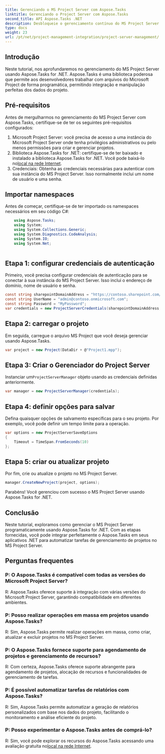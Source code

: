 ```yaml
---
title: Gerenciando o MS Project Server com Aspose.Tasks
linktitle: Gerenciando o Project Server com Aspose.Tasks
second_title: API Aspose.Tasks .NET
description: Desbloqueie o gerenciamento contínuo do MS Project Server com Aspose.Tasks for .NET. Automatize as tarefas do projeto sem esforço.
type: docs
weight: 23
url: /pt/net/project-management-integration/project-server-management/
---
```

## Introdução
Neste tutorial, nos aprofundaremos no gerenciamento do MS Project Server usando Aspose.Tasks for .NET. Aspose.Tasks é uma biblioteca poderosa que permite aos desenvolvedores trabalhar com arquivos do Microsoft Project de forma programática, permitindo integração e manipulação perfeitas dos dados do projeto.
## Pré-requisitos
Antes de mergulharmos no gerenciamento do MS Project Server com Aspose.Tasks, certifique-se de ter os seguintes pré-requisitos configurados:
1. Microsoft Project Server: você precisa de acesso a uma instância do Microsoft Project Server onde tenha privilégios administrativos ou pelo menos permissões para criar e gerenciar projetos.
2.  Biblioteca Aspose.Tasks for .NET: certifique-se de ter baixado e instalado a biblioteca Aspose.Tasks for .NET. Você pode baixá-lo no[local na rede Internet](https://releases.aspose.com/tasks/net/).
3. Credenciais: Obtenha as credenciais necessárias para autenticar com sua instância do MS Project Server. Isso normalmente inclui um nome de usuário e uma senha.
## Importar namespaces
Antes de começar, certifique-se de ter importado os namespaces necessários em seu código C#:
```csharp
    using Aspose.Tasks;
    using System;
    using System.Collections.Generic;
    using System.Diagnostics.CodeAnalysis;
    using System.IO;
    using System.Net;
    
```
## Etapa 1: configurar credenciais de autenticação
Primeiro, você precisa configurar credenciais de autenticação para se conectar à sua instância do MS Project Server. Isso inclui o endereço de domínio, nome de usuário e senha.
```csharp
const string sharepointDomainAddress = "https://contoso.sharepoint.com/sites/pwa";
const string UserName = "admin@contoso.onmicrosoft.com";
const string Password = "MyPassword";
var credentials = new ProjectServerCredentials(sharepointDomainAddress, UserName, Password);
```
## Etapa 2: carregar o projeto
Em seguida, carregue o arquivo MS Project que você deseja gerenciar usando Aspose.Tasks.
```csharp
var project = new Project(DataDir + @"Project1.mpp");
```
## Etapa 3: Criar o Gerenciador do Project Server
 Instanciar um`ProjectServerManager` objeto usando as credenciais definidas anteriormente.
```csharp
var manager = new ProjectServerManager(credentials);
```
## Etapa 4: definir opções para salvar
Defina quaisquer opções de salvamento específicas para o seu projeto. Por exemplo, você pode definir um tempo limite para a operação.
```csharp
var options = new ProjectServerSaveOptions
{
    Timeout = TimeSpan.FromSeconds(10)
};
```
## Etapa 5: criar ou atualizar projeto
Por fim, crie ou atualize o projeto no MS Project Server.
```csharp
manager.CreateNewProject(project, options);
```
Parabéns! Você gerenciou com sucesso o MS Project Server usando Aspose.Tasks for .NET.

## Conclusão
Neste tutorial, exploramos como gerenciar o MS Project Server programaticamente usando Aspose.Tasks for .NET. Com as etapas fornecidas, você pode integrar perfeitamente o Aspose.Tasks em seus aplicativos .NET para automatizar tarefas de gerenciamento de projetos no MS Project Server.
## Perguntas frequentes
### P: O Aspose.Tasks é compatível com todas as versões do Microsoft Project Server?
R: Aspose.Tasks oferece suporte à integração com várias versões do Microsoft Project Server, garantindo compatibilidade em diferentes ambientes.
### P: Posso realizar operações em massa em projetos usando Aspose.Tasks?
R: Sim, Aspose.Tasks permite realizar operações em massa, como criar, atualizar e excluir projetos no MS Project Server.
### P: O Aspose.Tasks fornece suporte para agendamento de projetos e gerenciamento de recursos?
R: Com certeza, Aspose.Tasks oferece suporte abrangente para agendamento de projetos, alocação de recursos e funcionalidades de gerenciamento de tarefas.
### P: É possível automatizar tarefas de relatórios com Aspose.Tasks?
R: Sim, Aspose.Tasks permite automatizar a geração de relatórios personalizados com base nos dados do projeto, facilitando o monitoramento e análise eficiente do projeto.
### P: Posso experimentar o Aspose.Tasks antes de comprá-lo?
 R: Sim, você pode explorar os recursos do Aspose.Tasks acessando uma avaliação gratuita no[local na rede Internet](https://purchase.aspose.com/temporary-license/).